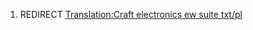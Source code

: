 1.  REDIRECT [Translation:Craft electronics ew suite
    txt/pl](Translation:Craft_electronics_ew_suite_txt/pl "wikilink")